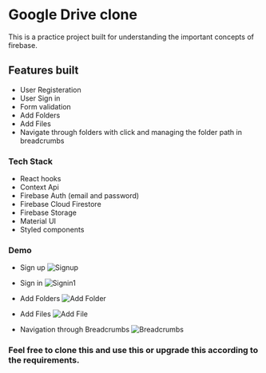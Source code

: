 # Google Drive clone

This is a practice project built for understanding the important concepts of firebase.

## Features built

* User Registeration
* User Sign in
* Form validation
* Add Folders
* Add Files
* Navigate through folders with click and managing the folder path in breadcrumbs

### Tech Stack

* React hooks
* Context Api
* Firebase Auth (email and password)
* Firebase Cloud Firestore
* Firebase Storage
* Material UI
* Styled components

### Demo

* Sign up
![Signup](https://user-images.githubusercontent.com/42139446/116241334-6b236180-a782-11eb-98e3-c71f2ea0ac2b.gif)

* Sign in
![Signin1](https://user-images.githubusercontent.com/42139446/116241363-770f2380-a782-11eb-88ab-add49120f2ba.gif)

* Add Folders
![Add Folder](https://user-images.githubusercontent.com/42139446/116241411-7ecec800-a782-11eb-9efc-af6790e03448.gif)

* Add Files
![Add File](https://user-images.githubusercontent.com/42139446/116241456-87bf9980-a782-11eb-8a6d-298ae7932df8.gif)

* Navigation through Breadcrumbs
![Breadcrumbs](https://user-images.githubusercontent.com/42139446/116241501-94dc8880-a782-11eb-8278-8cd3a1e2c1e0.gif)

### Feel free to clone this and use this or upgrade this according to the requirements.
